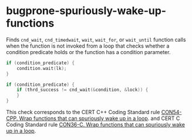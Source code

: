 # bugprone-spuriously-wake-up-functions

Finds `cnd_wait`, `cnd_timedwait`, `wait`, `wait_for`, or `wait_until`
function calls when the function is not invoked from a loop that checks
whether a condition predicate holds or the function has a condition
parameter.

```c++
if (condition_predicate) {
    condition.wait(lk);
}
```

```c
if (condition_predicate) {
    if (thrd_success != cnd_wait(&condition, &lock)) {
    }
}
```

This check corresponds to the CERT C++ Coding Standard rule [CON54-CPP.
Wrap functions that can spuriously wake up in a
loop](https://wiki.sei.cmu.edu/confluence/display/cplusplus/CON54-CPP.+Wrap+functions+that+can+spuriously+wake+up+in+a+loop).
and CERT C Coding Standard rule [CON36-C. Wrap functions that can
spuriously wake up in a
loop](https://wiki.sei.cmu.edu/confluence/display/c/CON36-C.+Wrap+functions+that+can+spuriously+wake+up+in+a+loop).
